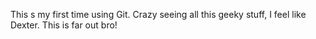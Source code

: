 This s my first time using Git. Crazy seeing all this geeky stuff,
I feel like Dexter. This is far out bro!

